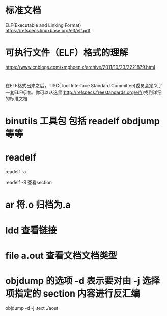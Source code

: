
# 标准文档
ELF(Executable and Linking Format) 
https://refspecs.linuxbase.org/elf/elf.pdf



# 可执行文件（ELF）格式的理解

https://www.cnblogs.com/xmphoenix/archive/2011/10/23/2221879.html


#
在ELF格式出来之后，TISC(Tool Interface Standard Committee)委员会定义了一套ELF标准。你可以从这里(http://refspecs.freestandards.org/elf/)找到详细的标准文档

# binutils 工具包 包括 readelf obdjump等等


# readelf



readelf -a

readelf -S 查看section 

# ar 将.o 归档为.a 
# ldd 查看链接 
# file  a.out 查看文档文档类型
# objdump 的选项 -d 表示要对由 -j 选择项指定的 section 内容进行反汇编

objdump -d -j .text ./aout
